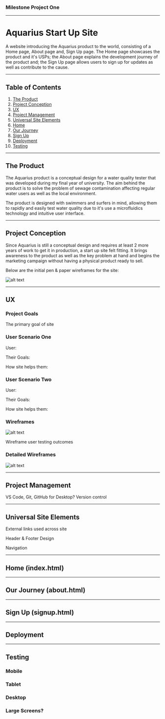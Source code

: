 ### Milestone Project One

***

# Aquarius Start Up Site

A website introducing the Aquarius product to the world, consisting of a Home page, About page and, Sign Up page. The Home page showcases the product and it's USPs; the About page explains the development journey of the product and; the Sign Up page allows users to sign up for updates as well as contribute to the cause.

***

## Table of Contents
1. [The Product](#the-product)
2. [Project Conception](#project-conception)
3. [UX](#ux)
4. [Project Management](#project-management)
5. [Universal Site Elements](#universal-site-elements)
6. [Home](#home-indexhtml)
7. [Our Journey](#our-journey-abouthtml)
8. [Sign Up](#sign-up-signuphtml)
9. [Deployment](#deployment)
10. [Testing](#testing)

***

## The Product
The Aquarius product is a conceptual design for a water quality tester that was developed during my final year of university. The aim behind the product is to solve the problem of sewage contamination affecting regular water users as well as the local environment.

The product is designed with swimmers and surfers in mind, allowing them to rapidly and easily test water quality due to it's use a microfluidics technology and intuitive user interface.

***

## Project Conception
Since Aquarius is still a conceptual design and requires at least 2 more years of work to get it in production, a start up site felt fitting. It brings awareness to the product as well as the key problem at hand and begins the marketing campaign without having a physical product ready to sell.

Below are the initial pen & paper wireframes for the site:

![alt text](assets/img/ "Initial Wireframes")

***

## UX

### Project Goals
The primary goal of site

### User Scenario One
User:

Their Goals:

How site helps them:

### User Scenario Two
User:

Their Goals:

How site helps them:

### Wireframes
![alt text](assets/img/ "Balsamic Wireframes")

Wireframe user testing outcomes

### Detailed Wireframes
![alt text](assets/img/ "Detailed Wireframes")

***

## Project Management
VS Code, Git, GitHub for Desktop? Version control

***

## Universal Site Elements
External links used across site

Header & Footer Design

Navigation

***

## Home (index.html)

***

## Our Journey (about.html)

***

## Sign Up (signup.html)

***

## Deployment

***

## Testing
### Mobile
### Tablet
### Desktop
### Large Screens?